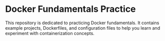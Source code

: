 # Docker Fundamentals Practice

This repository is dedicated to practicing Docker fundamentals. It contains example projects, Dockerfiles, and configuration files to help you learn and experiment with containerization concepts.